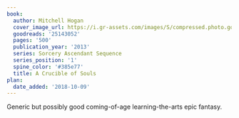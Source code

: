 ```yaml
---
book:
  author: Mitchell Hogan
  cover_image_url: https://i.gr-assets.com/images/S/compressed.photo.goodreads.com/books/1426365890l/25143052._SX98_.jpg
  goodreads: '25143052'
  pages: '500'
  publication_year: '2013'
  series: Sorcery Ascendant Sequence
  series_position: '1'
  spine_color: '#385e77'
  title: A Crucible of Souls
plan:
  date_added: '2018-10-09'
---
```


Generic but possibly good coming-of-age learning-the-arts epic fantasy.
